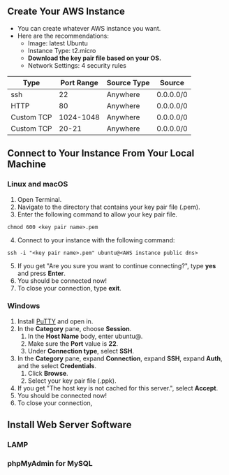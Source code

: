 ## Create Your AWS Instance

- You can create whatever AWS instance you want. 
- Here are the recommendations:
	- Image: latest Ubuntu
	- Instance Type: t2.micro
	- **Download the key pair file based on your OS.**
	- Network Settings: 4 security rules

| **Type**   | **Port Range** | **Source Type** | **Source** |
|------------|----------------|-----------------|------------|
| ssh        | 22             | Anywhere        | 0.0.0.0/0  |
| HTTP       | 80             | Anywhere        | 0.0.0.0/0  |
| Custom TCP | 1024-1048      | Anywhere        | 0.0.0.0/0  |
| Custom TCP | 20-21          | Anywhere        | 0.0.0.0/0  |

## Connect to Your Instance From Your Local Machine

### Linux and macOS
1. Open Terminal.
2. Navigate to the directory that contains your key pair file (.pem).
3. Enter the following command to allow your key pair file.
```
chmod 600 <key pair name>.pem
```
4. Connect to your instance with the following command:
```
ssh -i "<key pair name>.pem" ubuntu@<AWS instance public dns>
```
5. If you get "Are you sure you want to continue connecting?", type **yes** and press **Enter**.
6. You should be connected now!
7. To close your connection, type **exit**.

### Windows
1. Install [PuTTY](https://www.chiark.greenend.org.uk/~sgtatham/putty/) and open in.
2. In the **Category** pane, choose **Session**.
	1. In the **Host Name** body, enter ubuntu@<AWS instance public dns>.
	2. Make sure the **Port** value is **22**.
	3. Under **Connection type**, select **SSH**.
3. In the **Category** pane, expand **Connection**, expand **SSH**, expand **Auth**, and the select **Credentials**.
	1. Click **Browse**.
	2. Select your key pair file (.ppk).
4. If you get "The host key is not cached for this server.", select **Accept**.
5. You should be connected now!
6. To close your connection, 

## Install Web Server Software

### LAMP
### phpMyAdmin for MySQL
